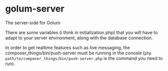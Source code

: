 # golum-server
The server-side for Golum

There are some variables (i think in initialization.php) that you will have to adapt to your server environment, along with the database connection.

In order to get realtime features such as live messaging, the composer_things/bin/push-server must be running in the conosle (`php path/to/composer_things/bin/push-server.php` is the command you need to run).
